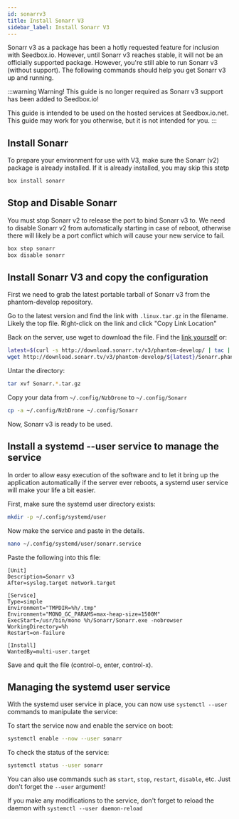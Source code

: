```yaml
---
id: sonarrv3
title: Install Sonarr V3
sidebar_label: Install Sonarr V3
---
```


Sonarr v3 as a package has been a hotly requested feature for inclusion with Seedbox.io. However, until Sonarr v3 reaches stable, it will not be an officially supported package. However, you're still able to run Sonarr v3 (without support). The following commands should help you get Sonarr v3 up and running.

:::warning Warning!
This guide is no longer required as Sonarr v3 support has been added to Seedbox.io!

This guide is intended to be used on the hosted services at Seedbox.io.net. This guide may work for you otherwise, but it is not intended for you.
:::

## Install Sonarr

To prepare your environment for use with V3, make sure the Sonarr (v2) package is already installed. If it is already installed, you may skip this stetp

```bash
box install sonarr
```

## Stop and Disable Sonarr

You must stop Sonarr v2 to release the port to bind Sonarr v3 to. We need to disable Sonarr v2 from automatically starting in case of reboot, otherwise there will likely be a port conflict which will cause your new service to fail.

```bash
box stop sonarr
box disable sonarr
```

## Install Sonarr V3 and copy the configuration

First we need to grab the latest portable tarball of Sonarr v3 from the phantom-develop repository.

Go to the latest version and find the link with `.linux.tar.gz` in the filename. Likely the top file. Right-click on the link and click "Copy Link Location"

Back on the server, use wget to download the file. Find the [link yourself](http://download.sonarr.tv/v3/phantom-develop) or:

```bash
latest=$(curl -s http://download.sonarr.tv/v3/phantom-develop/ | tac | grep -m1 a | grep -oP '\d+\.\d+\.\d+\.\d+' | sort -u)
wget http://download.sonarr.tv/v3/phantom-develop/${latest}/Sonarr.phantom-develop.${latest}.linux.tar.gz
```

Untar the directory:

```bash
tar xvf Sonarr.*.tar.gz
```

Copy your data from `~/.config/NzbDrone` to `~/.config/Sonarr`

```bash
cp -a ~/.config/NzbDrone ~/.config/Sonarr
```

Now, Sonarr v3 is ready to be used.

## Install a systemd --user service to manage the service

In order to allow easy execution of the software and to let it bring up the application automatically if the server ever reboots, a systemd user service will make your life a bit easier.

First, make sure the systemd user directory exists:

```bash
mkdir -p ~/.config/systemd/user
```

Now make the service and paste in the details.

```bash
nano ~/.config/systemd/user/sonarr.service
```
Paste the following into this file:
```
[Unit]
Description=Sonarr v3
After=syslog.target network.target

[Service]
Type=simple
Environment="TMPDIR=%h/.tmp"
Environment="MONO_GC_PARAMS=max-heap-size=1500M"
ExecStart=/usr/bin/mono %h/Sonarr/Sonarr.exe -nobrowser
WorkingDirectory=%h
Restart=on-failure

[Install]
WantedBy=multi-user.target
```

Save and quit the file (control-o, enter, control-x).

## Managing the systemd user service

With the systemd user service in place, you can now use `systemctl --user` commands to manipulate the service:

To start the service now and enable the service on boot:

```bash
systemctl enable --now --user sonarr
```

To check the status of the service:

```bash
systemctl status --user sonarr
```

You can also use commands such as `start`, `stop`, `restart`, `disable`, etc. Just don't forget the `--user` argument!

If you make any modifications to the service, don't forget to reload the daemon with `systemctl --user daemon-reload`